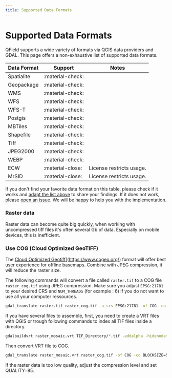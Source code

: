 ```yaml
---
title: Supported Data Formats
---
```


# Supported Data Formats

QField supports a wide variety of formats via QGIS data providers and
GDAL. This page offers a non-exhaustive list of supported data formats.

| Data Format | Support          | Notes                    |
|-------------|------------------|--------------------------|
| Spatialite  | :material-check: |                          |
| Geopackage  | :material-check: |                          |
| WMS         | :material-check: |                          |
| WFS         | :material-check: |                          |
| WFS-T       | :material-check: |                          |
| Postgis     | :material-check: |                          |
| MBTiles     | :material-check: |                          |
| Shapefile   | :material-check: |                          |
| Tiff        | :material-check: |                          |
| JPEG2000    | :material-check: |                          |
| WEBP        | :material-check: |                          |
| ECW         | :material-close: | License restricts usage. |
| MrSID       | :material-close: | License restricts usage. |

If you don't find your favorite data format on this table, please check
if it works and [adapt the list above](https://github.com/opengisch/QField-docs/edit/master/en/project-management/dataformat.rst)
to share your findings. If it does not work, please [open an issue](https://github.com/opengisch/OSGeo4A/issues). We will be happy to
help you with the implementation.

### Raster data

Raster data can become quite big quickly, when working with uncompressed 
tiff files it's often several Gb of data. Especially on mobile devices,
this is inefficient.

### Use COG (Cloud Optimized GeoTIFF)

The [Cloud Optimized Geotiff](COG)](https://www.cogeo.org/) format will offer best user experience for offline basemaps.
Combine with JPEG compression, it will reduce the raster size.

The following commands will convert a file called `raster.tif` to a COG file `raster_cog.tif` using JPEG compression. Make sure you adjust `EPSG:21781` to your desired CRS and `NUM_THREADS` (for example : 6) if you do not want to use all your computer ressources.

``` bash
gdal_translate raster.tif raster_cog.tif -a_srs EPSG:21781 -of COG -co BLOCKSIZE=512 -co COMPRESS=JPEG -co QUALITY=75 -co NUM_THREADS=ALL_CPUS -co BIGTIFF=YES
```

If you have several files to assemble, first, you need to create a VRT files with QGIS or trough following commands to index all TIF files inside a directory.

``` bash
gdalbuildvrt raster_mosaic.vrt TIF_Directory/*.tif -addalpha -hidenodata -a_srs EPSG:21781
```

Then convert VRT file to COG.

``` bash
gdal_translate raster_mosaic.vrt raster_cog.tif -of COG -co BLOCKSIZE=512 -co COMPRESS=JPEG -co QUALITY=75 -co NUM_THREADS=ALL_CPUS -co BIGTIFF=YES
```

If the raster data is too low quality, adjust the compression level and set QUALITY=85.
